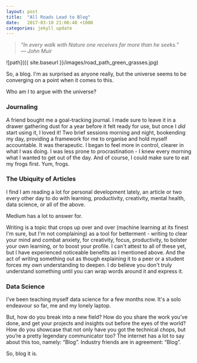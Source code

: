 ```yaml
---
layout: post
title:  "All Roads Lead to Blog"
date:   2017-03-10 21:06:48 +1000
categories: jekyll update
---
```


>_“In every walk with Nature one receives far more than he seeks.”_  
>_― John Muir_

![path]({{ site.baseurl }}/images/road_path_green_grasses.jpg)

So, a blog. I'm as surprised as anyone really, but the universe seems to be converging on a point when it comes to this. 

Who am I to argue with the universe?

### Journaling
A friend bought me a goal-tracking journal. I made sure to leave it in a drawer gathering dust for a year before it felt ready for use, but once I _did_ start using it, I loved it! Two brief sessions morning and night, bookending my day, providing a framework for me to organise and hold myself accountable. It was therapeutic. I began to feel more in control, clearer in what I was doing. I was less prone to procrastination - I knew every morning what I wanted to get out of the day. And of course, I could make sure to eat my frogs first. Yum, frogs.

### The Ubiquity of Articles
I find I am reading a lot for personal development lately, an article or two every other day to do with learning, productivity, creativity, mental health, data science, or all of the above.  
  
Medium has a lot to answer for.  
  
Writing is a topic that crops up over and over (machine learning at its finest I'm sure, but I'm not complaining) as a tool for betterment - writing to clear your mind and combat anxiety, for creativity, focus, productivity, to bolster your own learning, or to boost your profile. I can't attest to all of these yet, but I have experienced noticeable benefits as I mentioned above. And the act of writing something out as though explaining it to a peer or a student forces my own understanding to deepen. I do believe you don't truly understand something until you can wrap words around it and express it.

### Data Science
I’ve been teaching myself data science for a few months now. It's a solo endeavour so far, me and my lonely laptop.

But, how do you break into a new field? How do you share the work you’ve done, and get your projects and insights out before the eyes of the world? How do you showcase that not only have you got the technical chops, but you’re a pretty legendary communicator too? The internet has a lot to say about this too, namely: “Blog”. Industry friends are in agreement: “Blog”.

So, blog it is.

